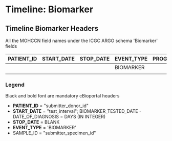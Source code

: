 # Timeline: Biomarker

## Timeline Biomarker Headers

All the MOHCCN field names under the ICGC ARGO schema 'Biomarker' fields

| PATIENT\_ID | START\_DATE | STOP\_DATE | EVENT\_TYPE | PROGRAM\_ID | SAMPLE\_ID | SUBMITTER\_PRIMARY\_DIAGNOSIS\_ID | SUBMITTER\_TREATMENT\_ID | SUBMITTER\_FOLLOW\_UP\_ID | TEST\_DATE | PSA\_LEVEL | CA125 | CEA | ER\_STATUS | ER\_PERCENT\_POSITIVE | PR\_STATUS | PR\_PERCENT\_POSITIVE | HER2\_IHC\_STATUS | HER2\_ISH\_STATUS | HPV\_IHC\_STATUS | HPV\_PCR\_STATUS | HPV\_STRAIN |
| ----------- | ----------- | ---------- | ----------- | ----------- | ---------- | --------------------------------- | ------------------------ | ------------------------- | ---------- | ---------- | ----- | --- | ---------- | --------------------- | ---------- | --------------------- | ----------------- | ----------------- | ---------------- | ---------------- | ----------- |
|             |             |            | BIOMARKER   |             |            |                                   |                          |                           |            |            |       |     |            |                       |            |                       |                   |                   |                  |                  |             |
|             |             |            |             |             |            |                                   |                          |                           |            |            |       |     |            |                       |            |                       |                   |                   |                  |                  |             |

### Legend

Black and bold font are mandatory cBioportal headers

* **PATIENT\_ID** = "submitter\_donor\_id"
* **START\_DATE** = "test\_interval"; BIOMARKER\_TESTED\_DATE - DATE\_OF\_DIAGNOSIS = DAYS (IN INTEGER)
* **STOP\_DATE** = BLANK
* **EVENT\_TYPE** = 'BIOMARKER'
* SAMPLE\_ID = "submitter\_specimen\_id"


